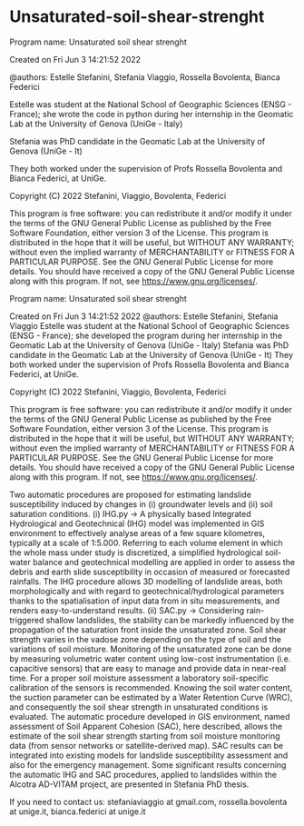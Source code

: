 # Unsaturated-soil-shear-strenght

Program name: Unsaturated soil shear strenght

Created on Fri Jun  3 14:21:52 2022

@authors: Estelle Stefanini, Stefania Viaggio, Rossella Bovolenta, Bianca Federici

Estelle was student at the National School of Geographic Sciences (ENSG - France); she wrote the code in python during her internship in the Geomatic Lab at the University of Genova (UniGe - Italy)

Stefania was PhD candidate in the Geomatic Lab at the University of Genova (UniGe - It)

They both worked under the supervision of Profs Rossella Bovolenta and Bianca Federici, at UniGe. 

Copyright (C) 2022 Stefanini, Viaggio, Bovolenta, Federici

This program is free software: you can redistribute it and/or modify it under the terms of the GNU General Public License as published by the Free Software Foundation, either version 3 of the License.
This program is distributed in the hope that it will be useful, but WITHOUT ANY WARRANTY; without even the implied warranty of MERCHANTABILITY or FITNESS FOR A PARTICULAR PURPOSE. 
See the GNU General Public License for more details.
You should have received a copy of the GNU General Public License along with this program.  If not, see https://www.gnu.org/licenses/.

Program name: Unsaturated soil shear strenght

Created on Fri Jun  3 14:21:52 2022
@authors: Estelle Stefanini, Stefania Viaggio
Estelle was student at the National School of Geographic Sciences (ENSG - France); she developed the program during her internship in the Geomatic Lab at the University of Genova (UniGe - Italy)
Stefania was PhD candidate in the Geomatic Lab at the University of Genova (UniGe - It)
They both worked under the supervision of Profs Rossella Bovolenta and Bianca Federici, at UniGe. 

Copyright (C) 2022 Stefanini, Viaggio, Bovolenta, Federici

This program is free software: you can redistribute it and/or modify it under the terms of the GNU General Public License as published by the Free Software Foundation, either version 3 of the License.
This program is distributed in the hope that it will be useful, but WITHOUT ANY WARRANTY; without even the implied warranty of MERCHANTABILITY or FITNESS FOR A PARTICULAR PURPOSE. 
See the GNU General Public License for more details.
You should have received a copy of the GNU General Public License along with this program.  If not, see https://www.gnu.org/licenses/.

Two automatic procedures are proposed for estimating landslide susceptibility induced by changes in (i) groundwater levels and (ii) soil saturation conditions.
(i) IHG.py -> A physically based Integrated Hydrological and Geotechnical (IHG) model was implemented in GIS environment to effectively analyse areas of a few square kilometres, typically at a scale of 1:5.000. Referring to each volume element in which the whole mass under study is discretized, a simplified hydrological soil-water balance and geotechnical modelling are applied in order to assess the debris and earth slide susceptibility in occasion of measured or forecasted rainfalls. The IHG procedure allows 3D modelling of landslide areas, both morphologically and with regard to geotechnical/hydrological parameters thanks to the spatialisation of input data from in situ measurements, and renders easy-to-understand results. 
(ii) SAC.py -> Considering rain-triggered shallow landslides, the stability can be markedly influenced by the propagation of the saturation front inside the unsaturated zone. Soil shear strength varies in the vadose zone depending on the type of soil and the variations of soil moisture. Monitoring of the unsaturated zone can be done by measuring volumetric water content using low-cost instrumentation (i.e. capacitive sensors) that are easy to manage and provide data in near-real time. For a proper soil moisture assessment a laboratory soil-specific calibration of the sensors is recommended. Knowing the soil water content, the suction parameter can be estimated by a Water Retention Curve (WRC), and consequently the soil shear strength in unsaturated conditions is evaluated. The automatic procedure developed in GIS environment, named assessment of Soil Apparent Cohesion (SAC), here described, allows the estimate of the soil shear strength starting from soil moisture monitoring data (from sensor networks or satellite-derived map). SAC results can be integrated into existing models for landslide susceptibility assessment and also for the emergency management.
Some significant results concerning the automatic IHG and SAC procedures, applied to landslides within the Alcotra AD-VITAM project, are presented in Stefania PhD thesis.

If you need to contact us: stefaniaviaggio at gmail.com, rossella.bovolenta at unige.it, bianca.federici at unige.it
